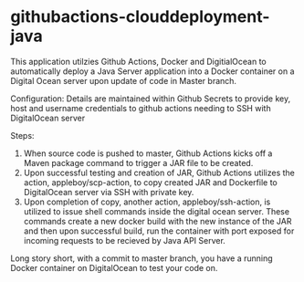 # githubactions-clouddeployment-java

This application utilzies Github Actions, Docker and DigitialOcean to automatically deploy a Java Server application into a Docker container on a Digital Ocean server upon update of code in Master branch.

Configuration: Details are maintained within Github Secrets to provide key, host and username credentials to github actions needing to SSH with DigitalOcean server

Steps:
1. When source code is pushed to master, Github Actions kicks off a Maven package command to trigger a JAR file to be created. 
2. Upon successful testing and creation of JAR, Github Actions utilizes the action, appleboy/scp-action, to copy created JAR and Dockerfile to DigitalOcean server via SSH with private key.
3. Upon completion of copy, another action, appleboy/ssh-action, is utilized to issue shell commands inside the digital ocean server. These commands create a new docker build with the new instance of the JAR and then upon successful build, run the container with port exposed for 
incoming requests to be recieved by Java API Server.

Long story short, with a commit to master branch, you have a running Docker container on DigitalOcean to test your code on.
